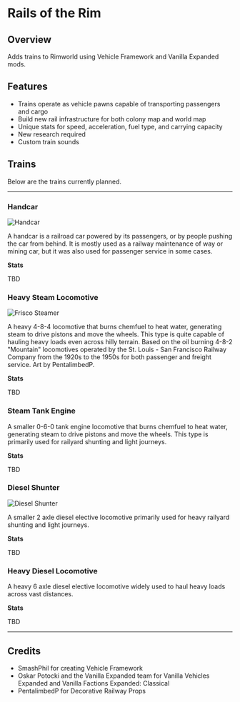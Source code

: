 # Rails of the Rim

## Overview

Adds trains to Rimworld using Vehicle Framework and Vanilla Expanded mods.

## Features

- Trains operate as vehicle pawns capable of transporting passengers and cargo
- Build new rail infrastructure for both colony map and world map
- Unique stats for speed, acceleration, fuel type, and carrying capacity
- New research required
- Custom train sounds

## Trains

Below are the trains currently planned.

---

### Handcar

![Handcar](https://i.imgur.com/ohNyptr.png)

A handcar is a railroad car powered by its passengers, or by people pushing the car from behind. It is mostly used as a railway maintenance of way or mining car, but it was also used for passenger service in some cases.

**Stats**

TBD

### Heavy Steam Locomotive

![Frisco Steamer](https://i.imgur.com/qrropmK.png)

A heavy 4-8-4 locomotive that burns chemfuel to heat water, generating steam to drive pistons and move the wheels. This type is quite capable of hauling heavy loads even across hilly terrain. Based on the oil burning 4-8-2 "Mountain" locomotives operated by the St. Louis - San Francisco Railway Company from the 1920s to the 1950s for both passenger and freight service. Art by PentalimbedP.

**Stats**

TBD

### Steam Tank Engine

A smaller 0-6-0 tank engine locomotive that burns chemfuel to heat water, generating steam to drive pistons and move the wheels. This type is primarily used for railyard shunting and light journeys.

**Stats**

TBD

### Diesel Shunter

![Diesel Shunter](https://i.imgur.com/FEcZbsx.png)

A smaller 2 axle diesel elective locomotive primarily used for heavy railyard shunting and light journeys.

**Stats**

TBD

### Heavy Diesel Locomotive

A heavy 6 axle diesel elective locomotive widely used to haul heavy loads across vast distances.

**Stats**

TBD

---

## Credits

- SmashPhil for creating Vehicle Framework
- Oskar Potocki and the Vanilla Expanded team for Vanilla Vehicles Expanded and Vanilla Factions Expanded: Classical
- PentalimbedP for Decorative Railway Props
